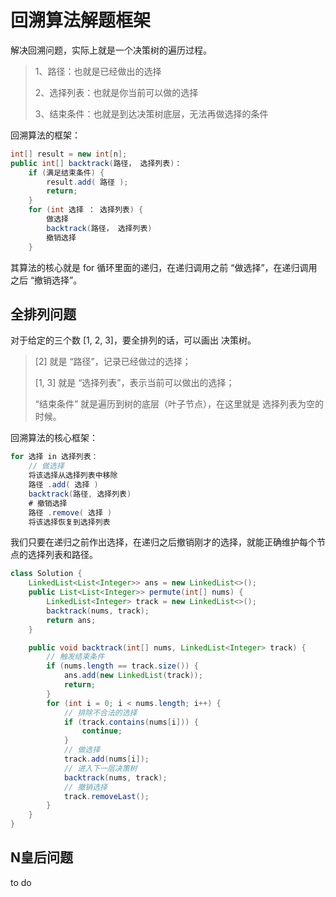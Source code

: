 # 回溯算法解题框架

解决回溯问题，实际上就是一个决策树的遍历过程。
>1、路径：也就是已经做出的选择
>
>2、选择列表：也就是你当前可以做的选择
>
>3、结束条件：也就是到达决策树底层，无法再做选择的条件

回溯算法的框架：
```java
int[] result = new int[n];
public int[] backtrack(路径， 选择列表)：
    if (满足结束条件) {
        result.add( 路径 );    
        return;
    }
    for (int 选择 ： 选择列表) {
        做选择
        backtrack(路径， 选择列表)
        撤销选择
    }
```

其算法的核心就是 for 循环里面的递归，在递归调用之前 “做选择”，在递归调用之后 “撤销选择”。

## 全排列问题
对于给定的三个数 [1, 2, 3]，要全排列的话，可以画出 决策树。

>[2] 就是 “路径”，记录已经做过的选择；
>
>[1, 3] 就是 “选择列表”，表示当前可以做出的选择；
>
>“结束条件” 就是遍历到树的底层（叶子节点），在这里就是 选择列表为空的时候。

回溯算法的核心框架：
```java
for 选择 in 选择列表：
    // 做选择
    将该选择从选择列表中移除
    路径 .add( 选择 )
    backtrack(路径, 选择列表)
    # 撤销选择
    路径 .remove( 选择 )
    将该选择恢复到选择列表
```

我们只要在递归之前作出选择，在递归之后撤销刚才的选择，就能正确维护每个节点的选择列表和路径。

```java
class Solution {
    LinkedList<List<Integer>> ans = new LinkedList<>();
    public List<List<Integer>> permute(int[] nums) {
        LinkedList<Integer> track = new LinkedList<>();
        backtrack(nums, track);
        return ans;
    }

    public void backtrack(int[] nums, LinkedList<Integer> track) {
        // 触发结束条件
        if (nums.length == track.size()) {
            ans.add(new LinkedList(track));
            return;
        }
        for (int i = 0; i < nums.length; i++) {
            // 排除不合法的选择
            if (track.contains(nums[i])) {
                continue;
            }
            // 做选择
            track.add(nums[i]);
            // 进入下一层决策树            
            backtrack(nums, track);
            // 撤销选择
            track.removeLast();
        }
    }
}
```

## N皇后问题

to do